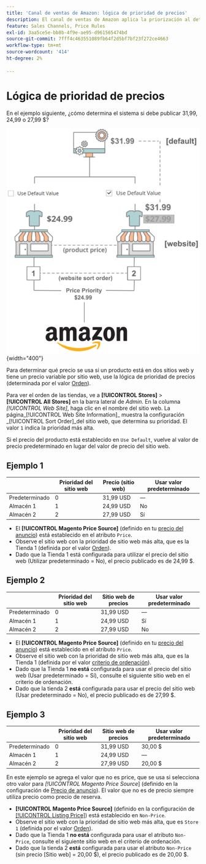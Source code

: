 ```yaml
---
title: 'Canal de ventas de Amazon: lógica de prioridad de precios'
description: El canal de ventas de Amazon aplica la priorización al determinar el precio publicado para un anuncio de Amazon.
feature: Sales Channels, Price Rules
exl-id: 3aa5ce5e-bb8b-4f9e-ae95-d961565474bd
source-git-commit: 7fff4c463551089fb64f2d5bf7bf23f272ce4663
workflow-type: tm+mt
source-wordcount: '414'
ht-degree: 2%

---
```


# Lógica de prioridad de precios

En el ejemplo siguiente, ¿cómo determina el sistema si debe publicar 31,99, 24,99 o 27,99 $?

![Ámbito de precios de Commerce](assets/amazon-price-scope.png){width="400"}

Para determinar qué precio se usa si un producto está en dos sitios web y tiene un precio variable por sitio web, use la lógica de prioridad de precios (determinada por el valor [Orden](https://experienceleague.adobe.com/docs/commerce-admin/stores-sales/site-store/store-views.html)).

Para ver el orden de las tiendas, ve a **[!UICONTROL Stores]** > **[!UICONTROL All Stores]** en la barra lateral de _Admin_. En la columna _[!UICONTROL Web Site]_, haga clic en el nombre del sitio web. La página_[!UICONTROL Web Site Information]_ muestra la configuración _[!UICONTROL Sort Order]_del sitio web, que determina su prioridad. El valor `1` indica la prioridad más alta.

Si el precio del producto está establecido en `Use Default`, vuelve al valor de precio predeterminado en lugar del valor de precio del sitio web.

## Ejemplo 1

|         | Prioridad del sitio web | Precio (sitio web) | Usar valor predeterminado |
|---------|------------------|-----------------|-------------|
| Predeterminado | 0 | 31,99 USD | — |
| Almacén 1 | 1 | 24,99 USD | No |
| Almacén 2 | 2 | 27,99 USD | Sí |

- El **[!UICONTROL Magento Price Source]** (definido en tu [precio del anuncio](./listing-price.md)) está establecido en el atributo `Price`.
- Observe el sitio web con la prioridad de sitio web más alta, que es la Tienda 1 (definida por el valor [Orden](https://experienceleague.adobe.com/docs/commerce-admin/stores-sales/site-store/store-views.html)).
- Dado que la Tienda 1 está configurada para utilizar el precio del sitio web (Utilizar predeterminado = No), el precio publicado es de 24,99 $.

## Ejemplo 2

|         | Prioridad del sitio web | Sitio web de precios | Usar valor predeterminado |
|---------|------------------|---------------|-------------|
| Predeterminado | 0 | 31,99 USD | — |
| Almacén 1 | 1 | 24,99 USD | Sí |
| Almacén 2 | 2 | 27,99 USD | No |

- El **[!UICONTROL Magento Price Source]** (definido en tu [precio del anuncio](./listing-price.md)) está establecido en el atributo `Price`.
- Observe el sitio web con la prioridad de sitio web más alta, que es la Tienda 1 (definida por el valor [criterio de ordenación](https://experienceleague.adobe.com/docs/commerce-admin/stores-sales/site-store/store-views.html)).
- Dado que la Tienda 1 **no está** configurada para usar el precio del sitio web (Usar predeterminado = Sí), consulte el siguiente sitio web en el criterio de ordenación.
- Dado que la tienda 2 **está** configurada para usar el precio del sitio web (Usar predeterminado = No), el precio publicado es de 27,99 $.

## Ejemplo 3

|         | Prioridad del sitio web | Sitio web de precios | Usar valor predeterminado |
|---------|------------------|---------------|-------------|
| Predeterminado | 0 | 31,99 USD | 30,00 $ |
| Almacén 1 | 1 | 24,99 USD | — |
| Almacén 2 | 2 | 27,99 USD | 20,00 $ |

En este ejemplo se agrega el valor que no es price, que se usa si selecciona otro valor para _[!UICONTROL Magento Price Source_] (definido en la configuración de [Precio de anuncio](./listing-price.md)). El valor que no es de precio siempre utiliza precio como precio de reserva.

- **[!UICONTROL Magento Price Source]** (definido en la configuración de [[!UICONTROL Listing Price]](./listing-price.md)) está establecido en `Non-Price`.
- Observe el sitio web con la prioridad de sitio web más alta, que es `Store 1` (definida por el valor [Orden](https://experienceleague.adobe.com/docs/commerce-admin/stores-sales/site-store/store-views.html)).
- Dado que la Tienda 1 **no está** configurada para usar el atributo `Non-Price`, consulte el siguiente sitio web en el criterio de ordenación.
- Dado que la tienda 2 **está** configurada para usar el atributo `Non-Price` (sin precio [Sitio web] = 20,00 $), el precio publicado es de 20,00 $.
